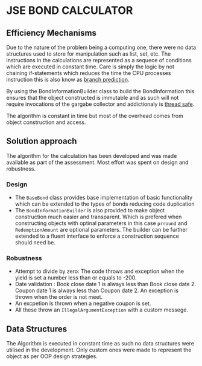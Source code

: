 # JSE BOND CALCULATOR
## Efficiency Mechanisms

Due to the nature of the problem being a computing one, there were no data structures used to store for manipulation such as list, set, etc. The instructions in the calculations are represented as a sequece of conditions which are executed in constant time. Care is simply the logic by not chaining if-statements which reduces the time the CPU processes instruction this is also know as [branch prediction](https://blog.cloudflare.com/branch-predictor).

By using the BondInformationBuilder class to build the BondInformation this ensures that the object constructed is immutable and as such will not require invocations of the gargabe collector and addictionaly is [thread safe](https://www.leadingagile.com/2018/03/immutable-in-java/).

The algorithm is constant in time but most of the overhead comes from object construction and access.

## Solution approach

The algorithm for the calculation has been developed and was made available as part of the assessment. Most effort was spent on design and robustness.
### Design
* The `BaseBond` class provides base implementation of basic functionality which can be extended to the types of bonds reducing code duplication
*  The `BondInformationBuilder` is also provided to make object construction much easier and transparent. Which is prefered when constructing objects with optinal parameters in this case `prround` and `RedemptionAmount` are optional parameters. The builder can be further extended to a fluent interface to enforce a construction sequence should need be.

### Robustness
* Attempt to divide by zero: The code throws and exception when the yield is set a number less than or equals to -200.
*  Date validation : Book close date 1 is always less than Book close date 2. Coupon date 1 is always less than Coupon date 2. An exception is thrown when the order is not meet.
*  An excpetion is thrown when a negative coupon is set.
*  All these throw an `IllegalArgumentException` with a custom messege.

## Data Structures

The Algorithm is executed in constant time as such no data structures were utilised in the development. Only custom ones were made to represent the object as per OOP design strategies.

